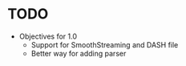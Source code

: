 TODO
====

* Objectives for 1.0
  * Support for SmoothStreaming and DASH file
  * Better way for adding parser
